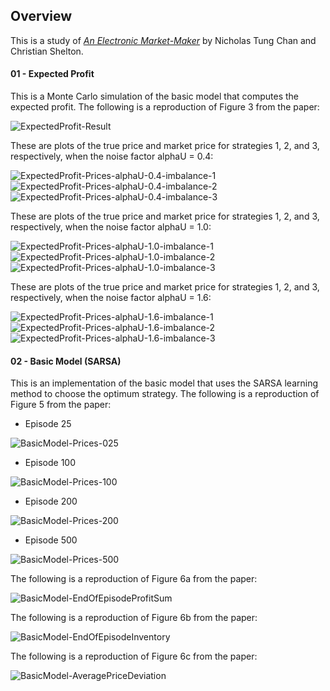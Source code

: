 ## Overview

This is a study of [*An Electronic Market-Maker*](http://dspace.mit.edu/handle/1721.1/7220) by Nicholas Tung Chan and Christian Shelton.

#### 01 - Expected Profit

This is a Monte Carlo simulation of the basic model that computes the expected profit. The following is a reproduction of Figure 3 from the paper:

![ExpectedProfit-Result](images/ExpectedProfit-Result.png)

These are plots of the true price and market price for strategies 1, 2, and 3, respectively, when the noise factor alphaU = 0.4:

![ExpectedProfit-Prices-alphaU-0.4-imbalance-1](images/ExpectedProfit-Prices-alphaU-0.4-imbalance-1.png)
![ExpectedProfit-Prices-alphaU-0.4-imbalance-2](images/ExpectedProfit-Prices-alphaU-0.4-imbalance-2.png)
![ExpectedProfit-Prices-alphaU-0.4-imbalance-3](images/ExpectedProfit-Prices-alphaU-0.4-imbalance-3.png)

These are plots of the true price and market price for strategies 1, 2, and 3, respectively, when the noise factor alphaU = 1.0:

![ExpectedProfit-Prices-alphaU-1.0-imbalance-1](images/ExpectedProfit-Prices-alphaU-1.0-imbalance-1.png)
![ExpectedProfit-Prices-alphaU-1.0-imbalance-2](images/ExpectedProfit-Prices-alphaU-1.0-imbalance-2.png)
![ExpectedProfit-Prices-alphaU-1.0-imbalance-3](images/ExpectedProfit-Prices-alphaU-1.0-imbalance-3.png)

These are plots of the true price and market price for strategies 1, 2, and 3, respectively, when the noise factor alphaU = 1.6:

![ExpectedProfit-Prices-alphaU-1.6-imbalance-1](images/ExpectedProfit-Prices-alphaU-1.6-imbalance-1.png)
![ExpectedProfit-Prices-alphaU-1.6-imbalance-2](images/ExpectedProfit-Prices-alphaU-1.6-imbalance-2.png)
![ExpectedProfit-Prices-alphaU-1.6-imbalance-3](images/ExpectedProfit-Prices-alphaU-1.6-imbalance-3.png)

#### 02 - Basic Model (SARSA)

This is an implementation of the basic model that uses the SARSA learning method to choose the optimum strategy. The following is a reproduction of Figure 5 from the paper:

* Episode 25

![BasicModel-Prices-025](images/BasicModel-Prices-025.png)

* Episode 100

![BasicModel-Prices-100](images/BasicModel-Prices-100.png)

* Episode 200

![BasicModel-Prices-200](images/BasicModel-Prices-200.png)

* Episode 500

![BasicModel-Prices-500](images/BasicModel-Prices-500.png)

The following is a reproduction of Figure 6a from the paper:

![BasicModel-EndOfEpisodeProfitSum](images/BasicModel-EndOfEpisodeProfitSum.png)

The following is a reproduction of Figure 6b from the paper:

![BasicModel-EndOfEpisodeInventory](images/BasicModel-EndOfEpisodeInventory.png)

The following is a reproduction of Figure 6c from the paper:

![BasicModel-AveragePriceDeviation](images/BasicModel-AveragePriceDeviation.png)
